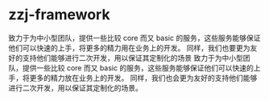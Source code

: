 # zzj-framework
致力于为中小型团队，提供一些比较 core 而又 basic 的服务，这些服务能够保证他们可以快速的上手，将更多的精力用在业务上的开发。 同样，我们也要更为友好的支持他们能够进行二次开发，用以保证其定制化的场景 致力于为中小型团队，提供一些比较 core 而又 basic 的服务，这些服务能够保证他们可以快速的上手，将更多的精力放在业务上的开发。 同样，我们也会更为友好的支持他们能够进行二次开发，用以保证其定制化的场景。
